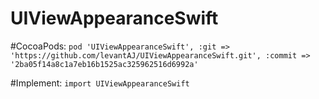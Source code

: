 # UIViewAppearanceSwift

#CocoaPods:
```pod 'UIViewAppearanceSwift', :git => 'https://github.com/levantAJ/UIViewAppearanceSwift.git', :commit => '2ba05f14a8c1a7eb16b1525ac325962516d6992a'```

#Implement:
```import UIViewAppearanceSwift```
